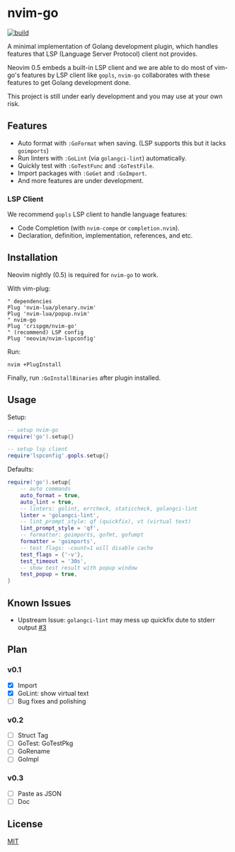 # nvim-go

[![build](https://github.com/crispgm/nvim-go/actions/workflows/ci.yml/badge.svg)](https://github.com/crispgm/nvim-go/actions/workflows/ci.yml)

A minimal implementation of Golang development plugin,
which handles features that LSP (Language Server Protocol) client not provides.

Neovim 0.5 embeds a built-in LSP client and we are able to do most of vim-go's features by LSP client like `gopls`,
`nvim-go` collaborates with these features to get Golang development done.

This project is still under early development and you may use at your own risk.

## Features

- Auto format with `:GoFormat` when saving. (LSP supports this but it lacks `goimports`)
- Run linters with `:GoLint` (via `golangci-lint`) automatically.
- Quickly test with `:GoTestFunc` and `:GoTestFile`.
- Import packages with `:GoGet` and `:GoImport`.
- And more features are under development.

### LSP Client

We recommend `gopls` LSP client to handle language features:
- Code Completion (with `nvim-compe` or `completion.nvim`).
- Declaration, definition, implementation, references, and etc.

## Installation

Neovim nightly (0.5) is required for `nvim-go` to work.

With vim-plug:
```viml
" dependencies
Plug 'nvim-lua/plenary.nvim'
Plug 'nvim-lua/popup.nvim'
" nvim-go
Plug 'crispgm/nvim-go'
" (recommend) LSP config
Plug 'neovim/nvim-lspconfig'
```

Run:
```shell
nvim +PlugInstall
```

Finally, run `:GoInstallBinaries` after plugin installed.

## Usage

Setup:
```lua
-- setup nvim-go
require('go').setup{}

-- setup lsp client
require'lspconfig'.gopls.setup{}
```

Defaults:
```lua
require('go').setup{
    -- auto commands
    auto_format = true,
    auto_lint = true,
    -- linters: golint, errcheck, staticcheck, golangci-lint
    linter = 'golangci-lint',
    -- lint_prompt_style: qf (quickfix), vt (virtual text)
    lint_prompt_style = 'qf',
    -- formatter: goimports, gofmt, gofumpt
    formatter = 'goimports',
    -- test flags: -count=1 will disable cache
    test_flags = {'-v'},
    test_timeout = '30s',
    -- show test result with popup window
    test_popup = true,
}
```

## Known Issues

- Upstream Issue: `golangci-lint` may mess up quickfix dute to stderr output [#3](https://github.com/crispgm/nvim-go/issues/3)

## Plan

### v0.1

- [x] Import
- [x] GoLint: show virtual text
- [ ] Bug fixes and polishing

### v0.2

- [ ] Struct Tag
- [ ] GoTest: GoTestPkg
- [ ] GoRename
- [ ] GoImpl

### v0.3

- [ ] Paste as JSON
- [ ] Doc

## License

[MIT](/LICENSE)
